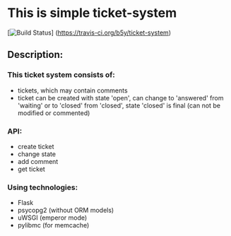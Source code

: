 This is simple ticket-system
============================

[![Build Status](https://travis-ci.org/b5y/ticket-system.svg?branch=master)]
(https://travis-ci.org/b5y/ticket-system)

Description:
-----------


### This ticket system consists of:

 - tickets, which may contain comments
 - ticket can be created with state 'open', can change to 'answered' from 'waiting' or to 'closed' from 'closed', 
 state 'closed' is final (can not be modified or commented)

### API:
 - create ticket
 - change state
 - add comment
 - get ticket
 
### Using technologies:
 - Flask
 - psycopg2 (without ORM models)
 - uWSGI (emperor mode)
 - pylibmc (for memcache)